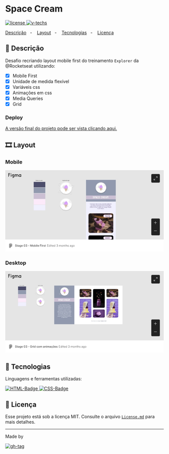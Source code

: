 # Space Cream

[![license] ![v-techs]](#readme)

[Descrição](#-descrição)&nbsp;&nbsp;&nbsp;-&nbsp;&nbsp;&nbsp;
[Layout](#%EF%B8%8F-layout)&nbsp;&nbsp;&nbsp;-&nbsp;&nbsp;&nbsp;
[Tecnologias](#-tecnologias)&nbsp;&nbsp;&nbsp;-&nbsp;&nbsp;&nbsp;
[Licença](#-licença) &nbsp;&nbsp;&nbsp;

## 📌 Descrição

Desafio recriando layout mobile first do treinamento `Explorer` da @Rocketseat utilizando:

- [x] Mobile First
- [x] Unidade de medida flexível
- [x] Variáveis css
- [x] Animações em css
- [x] Media Queries
- [x] Grid

### Deploy

[A versão final do projeto pode ser vista clicando aqui.](https://dam450.github.io/rseat-spacecream/)

## 🎞️ Layout

### Mobile

[![figma-preview]](https://www.figma.com/file/bmswjQHCOR1E2sqTanVTmb/Stage-03---Mobile-First-(Copy)?node-id=0%3A1&viewer=1)

### Desktop

[![figma-preview2]](https://www.figma.com/embed?embed_host=notion&url=https%3A%2F%2Fwww.figma.com%2Ffile%2FpddZCuQIRLjk5dEHQ4L4YR%2FStage-03---Grid-com-anima%25C3%25A7%25C3%25B5es%3Fnode-id%3D0%253A1&viewer=1)

## 🧰 Tecnologias

Linguagens e ferramentas utilizadas:

[![HTML-Badge][html5] ![CSS-Badge][css3]](#-tecnologias)

## 📄 Licença

Esse projeto está sob a licença MIT. Consulte o arquivo [`License.md`](./License.md) para mais detalhes.

---

Made by

[![gh-tag]](https://github.com/dam450/)

<!-- Images -->

[figma-preview]: ./.github/figma.jpg 'Figma preview'
[figma-preview2]: ./.github/figma2.jpg 'Figma preview'
[img-preview]: ./.github/preview.jpg 'Figma preview'

[langs]: https://img.shields.io/github/languages/count/dam450/space-shooter?style=plastic 'Linguagens utilizadas'
[html5]: https://img.shields.io/badge/html5-E34F26?logo=html5&logoColor=fff&style=for-the-badge 'HTML5 badge'
[css3]: https://img.shields.io/badge/css3-1572B6?logo=CSS3&logoColor=fff&style=for-the-badge 'CSS3 badge'
[js]: https://img.shields.io/badge/JavaScript-F7DF1E?logo=JavaScript&logoColor=000&style=for-the-badge 'javascript badge'
[v-techs]: https://img.shields.io/github/languages/count/dam450/rocket-sect?label=techs&logo=GitHub&style=plastic 'Tecnologias'
[v-tag]: https://img.shields.io/github/v/tag/dam450/rocket-sect?color=555&label=tag&logo=GitHub&style=plastic 'GitHub Tag Version'
[license]: https://img.shields.io/github/license/dam450/rocket-sect?color=blue&label=Licen%C3%A7a&logo=Conventional%20Commits&logoColor=fff&style=plastic 'License badge'
[gh-tag]: https://img.shields.io/badge/DAM450-181717?logo=GitHub&logoColor=fff&link=https://github.com/dam450/ "Dam450's GitHub Tag"
